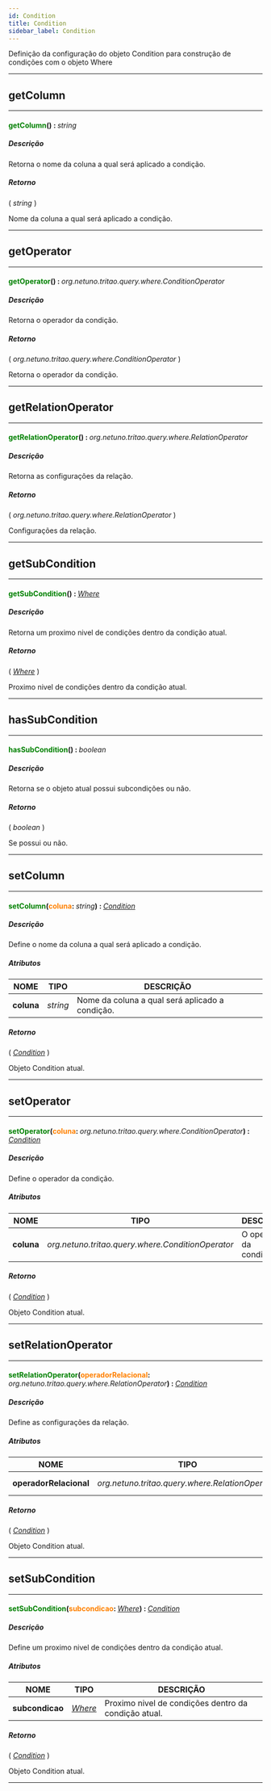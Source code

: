```yaml
---
id: Condition
title: Condition
sidebar_label: Condition
---
```


Definição da configuração do objeto Condition para construção de condições com o objeto Where

---

## getColumn

---

#### <span style="color: #008000">getColumn</span>() : <span style="font-weight: normal; font-style: italic;">string</span>
##### Descrição

Retorna o nome da coluna a qual será aplicado a condição.

##### Retorno

( _string_ )

Nome da coluna a qual será aplicado a condição.

---

## getOperator

---

#### <span style="color: #008000">getOperator</span>() : <span style="font-weight: normal; font-style: italic;">org.netuno.tritao.query.where.ConditionOperator</span>
##### Descrição

Retorna o operador da condição.

##### Retorno

( _org.netuno.tritao.query.where.ConditionOperator_ )

Retorna o operador da condição.

---

## getRelationOperator

---

#### <span style="color: #008000">getRelationOperator</span>() : <span style="font-weight: normal; font-style: italic;">org.netuno.tritao.query.where.RelationOperator</span>
##### Descrição

Retorna as configurações da relação.

##### Retorno

( _org.netuno.tritao.query.where.RelationOperator_ )

Configurações da relação.

---

## getSubCondition

---

#### <span style="color: #008000">getSubCondition</span>() : <span style="font-weight: normal; font-style: italic;">[Where](../../objects/Where)</span>
##### Descrição

Retorna um proximo nivel de condições dentro da condição atual.

##### Retorno

( _[Where](../../objects/Where)_ )

Proximo nivel de condições dentro da condição atual.

---

## hasSubCondition

---

#### <span style="color: #008000">hasSubCondition</span>() : <span style="font-weight: normal; font-style: italic;">boolean</span>
##### Descrição

Retorna se o objeto atual possui subcondições ou não.

##### Retorno

( _boolean_ )

Se possui ou não.

---

## setColumn

---

#### <span style="color: #008000">setColumn</span>(<span style="color: #FF8000">coluna</span>: <span style="font-weight: normal; font-style: italic;">string</span>) : <span style="font-weight: normal; font-style: italic;">[Condition](../../objects/Condition)</span>
##### Descrição

Define o nome da coluna a qual será aplicado a condição.

##### Atributos

| NOME | TIPO | DESCRIÇÃO |
|---|---|---|
| **coluna** | _string_ | Nome da coluna a qual será aplicado a condição. |

##### Retorno

( _[Condition](../../objects/Condition)_ )

Objeto Condition atual.

---

## setOperator

---

#### <span style="color: #008000">setOperator</span>(<span style="color: #FF8000">coluna</span>: <span style="font-weight: normal; font-style: italic;">org.netuno.tritao.query.where.ConditionOperator</span>) : <span style="font-weight: normal; font-style: italic;">[Condition](../../objects/Condition)</span>
##### Descrição

Define o operador da condição.

##### Atributos

| NOME | TIPO | DESCRIÇÃO |
|---|---|---|
| **coluna** | _org.netuno.tritao.query.where.ConditionOperator_ | O operador da condição. |

##### Retorno

( _[Condition](../../objects/Condition)_ )

Objeto Condition atual.

---

## setRelationOperator

---

#### <span style="color: #008000">setRelationOperator</span>(<span style="color: #FF8000">operadorRelacional</span>: <span style="font-weight: normal; font-style: italic;">org.netuno.tritao.query.where.RelationOperator</span>) : <span style="font-weight: normal; font-style: italic;">[Condition](../../objects/Condition)</span>
##### Descrição

Define as configurações da relação.

##### Atributos

| NOME | TIPO | DESCRIÇÃO |
|---|---|---|
| **operadorRelacional** | _org.netuno.tritao.query.where.RelationOperator_ | Configurações da relação. |

##### Retorno

( _[Condition](../../objects/Condition)_ )

Objeto Condition atual.

---

## setSubCondition

---

#### <span style="color: #008000">setSubCondition</span>(<span style="color: #FF8000">subcondicao</span>: <span style="font-weight: normal; font-style: italic;">[Where](../../objects/Where)</span>) : <span style="font-weight: normal; font-style: italic;">[Condition](../../objects/Condition)</span>
##### Descrição

Define um proximo nivel de condições dentro da condição atual.

##### Atributos

| NOME | TIPO | DESCRIÇÃO |
|---|---|---|
| **subcondicao** | _[Where](../../objects/Where)_ | Proximo nivel de condições dentro da condição atual. |

##### Retorno

( _[Condition](../../objects/Condition)_ )

Objeto Condition atual.

---

